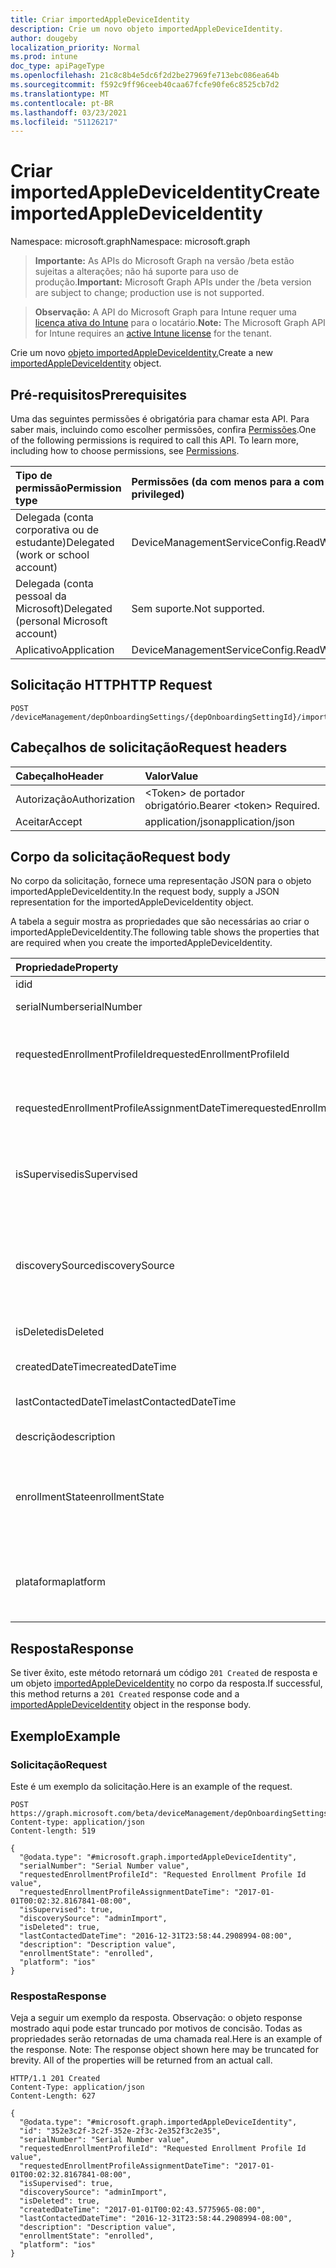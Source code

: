 ```yaml
---
title: Criar importedAppleDeviceIdentity
description: Crie um novo objeto importedAppleDeviceIdentity.
author: dougeby
localization_priority: Normal
ms.prod: intune
doc_type: apiPageType
ms.openlocfilehash: 21c8c8b4e5dc6f2d2be27969fe713ebc086ea64b
ms.sourcegitcommit: f592c9ff96ceeb40caa67fcfe90fe6c8525cb7d2
ms.translationtype: MT
ms.contentlocale: pt-BR
ms.lasthandoff: 03/23/2021
ms.locfileid: "51126217"
---
```

# <a name="create-importedappledeviceidentity"></a><span data-ttu-id="1c09e-103">Criar importedAppleDeviceIdentity</span><span class="sxs-lookup"><span data-stu-id="1c09e-103">Create importedAppleDeviceIdentity</span></span>

<span data-ttu-id="1c09e-104">Namespace: microsoft.graph</span><span class="sxs-lookup"><span data-stu-id="1c09e-104">Namespace: microsoft.graph</span></span>

> <span data-ttu-id="1c09e-105">**Importante:** As APIs do Microsoft Graph na versão /beta estão sujeitas a alterações; não há suporte para uso de produção.</span><span class="sxs-lookup"><span data-stu-id="1c09e-105">**Important:** Microsoft Graph APIs under the /beta version are subject to change; production use is not supported.</span></span>

> <span data-ttu-id="1c09e-106">**Observação:** A API do Microsoft Graph para Intune requer uma [licença ativa do Intune](https://go.microsoft.com/fwlink/?linkid=839381) para o locatário.</span><span class="sxs-lookup"><span data-stu-id="1c09e-106">**Note:** The Microsoft Graph API for Intune requires an [active Intune license](https://go.microsoft.com/fwlink/?linkid=839381) for the tenant.</span></span>

<span data-ttu-id="1c09e-107">Crie um novo [objeto importedAppleDeviceIdentity.](../resources/intune-enrollment-importedappledeviceidentity.md)</span><span class="sxs-lookup"><span data-stu-id="1c09e-107">Create a new [importedAppleDeviceIdentity](../resources/intune-enrollment-importedappledeviceidentity.md) object.</span></span>

## <a name="prerequisites"></a><span data-ttu-id="1c09e-108">Pré-requisitos</span><span class="sxs-lookup"><span data-stu-id="1c09e-108">Prerequisites</span></span>
<span data-ttu-id="1c09e-p101">Uma das seguintes permissões é obrigatória para chamar esta API. Para saber mais, incluindo como escolher permissões, confira [Permissões](/graph/permissions-reference).</span><span class="sxs-lookup"><span data-stu-id="1c09e-p101">One of the following permissions is required to call this API. To learn more, including how to choose permissions, see [Permissions](/graph/permissions-reference).</span></span>

|<span data-ttu-id="1c09e-111">Tipo de permissão</span><span class="sxs-lookup"><span data-stu-id="1c09e-111">Permission type</span></span>|<span data-ttu-id="1c09e-112">Permissões (da com menos para a com mais privilégios)</span><span class="sxs-lookup"><span data-stu-id="1c09e-112">Permissions (from least to most privileged)</span></span>|
|:---|:---|
|<span data-ttu-id="1c09e-113">Delegada (conta corporativa ou de estudante)</span><span class="sxs-lookup"><span data-stu-id="1c09e-113">Delegated (work or school account)</span></span>|<span data-ttu-id="1c09e-114">DeviceManagementServiceConfig.ReadWrite.All</span><span class="sxs-lookup"><span data-stu-id="1c09e-114">DeviceManagementServiceConfig.ReadWrite.All</span></span>|
|<span data-ttu-id="1c09e-115">Delegada (conta pessoal da Microsoft)</span><span class="sxs-lookup"><span data-stu-id="1c09e-115">Delegated (personal Microsoft account)</span></span>|<span data-ttu-id="1c09e-116">Sem suporte.</span><span class="sxs-lookup"><span data-stu-id="1c09e-116">Not supported.</span></span>|
|<span data-ttu-id="1c09e-117">Aplicativo</span><span class="sxs-lookup"><span data-stu-id="1c09e-117">Application</span></span>|<span data-ttu-id="1c09e-118">DeviceManagementServiceConfig.ReadWrite.All</span><span class="sxs-lookup"><span data-stu-id="1c09e-118">DeviceManagementServiceConfig.ReadWrite.All</span></span>|

## <a name="http-request"></a><span data-ttu-id="1c09e-119">Solicitação HTTP</span><span class="sxs-lookup"><span data-stu-id="1c09e-119">HTTP Request</span></span>
<!-- {
  "blockType": "ignored"
}
-->
``` http
POST /deviceManagement/depOnboardingSettings/{depOnboardingSettingId}/importedAppleDeviceIdentities
```

## <a name="request-headers"></a><span data-ttu-id="1c09e-120">Cabeçalhos de solicitação</span><span class="sxs-lookup"><span data-stu-id="1c09e-120">Request headers</span></span>
|<span data-ttu-id="1c09e-121">Cabeçalho</span><span class="sxs-lookup"><span data-stu-id="1c09e-121">Header</span></span>|<span data-ttu-id="1c09e-122">Valor</span><span class="sxs-lookup"><span data-stu-id="1c09e-122">Value</span></span>|
|:---|:---|
|<span data-ttu-id="1c09e-123">Autorização</span><span class="sxs-lookup"><span data-stu-id="1c09e-123">Authorization</span></span>|<span data-ttu-id="1c09e-124">&lt;Token&gt; de portador obrigatório.</span><span class="sxs-lookup"><span data-stu-id="1c09e-124">Bearer &lt;token&gt; Required.</span></span>|
|<span data-ttu-id="1c09e-125">Aceitar</span><span class="sxs-lookup"><span data-stu-id="1c09e-125">Accept</span></span>|<span data-ttu-id="1c09e-126">application/json</span><span class="sxs-lookup"><span data-stu-id="1c09e-126">application/json</span></span>|

## <a name="request-body"></a><span data-ttu-id="1c09e-127">Corpo da solicitação</span><span class="sxs-lookup"><span data-stu-id="1c09e-127">Request body</span></span>
<span data-ttu-id="1c09e-128">No corpo da solicitação, fornece uma representação JSON para o objeto importedAppleDeviceIdentity.</span><span class="sxs-lookup"><span data-stu-id="1c09e-128">In the request body, supply a JSON representation for the importedAppleDeviceIdentity object.</span></span>

<span data-ttu-id="1c09e-129">A tabela a seguir mostra as propriedades que são necessárias ao criar o importedAppleDeviceIdentity.</span><span class="sxs-lookup"><span data-stu-id="1c09e-129">The following table shows the properties that are required when you create the importedAppleDeviceIdentity.</span></span>

|<span data-ttu-id="1c09e-130">Propriedade</span><span class="sxs-lookup"><span data-stu-id="1c09e-130">Property</span></span>|<span data-ttu-id="1c09e-131">Tipo</span><span class="sxs-lookup"><span data-stu-id="1c09e-131">Type</span></span>|<span data-ttu-id="1c09e-132">Descrição</span><span class="sxs-lookup"><span data-stu-id="1c09e-132">Description</span></span>|
|:---|:---|:---|
|<span data-ttu-id="1c09e-133">id</span><span class="sxs-lookup"><span data-stu-id="1c09e-133">id</span></span>|<span data-ttu-id="1c09e-134">Cadeia de caracteres</span><span class="sxs-lookup"><span data-stu-id="1c09e-134">String</span></span>|<span data-ttu-id="1c09e-135">Chave da entidade.</span><span class="sxs-lookup"><span data-stu-id="1c09e-135">Key of the entity.</span></span>|
|<span data-ttu-id="1c09e-136">serialNumber</span><span class="sxs-lookup"><span data-stu-id="1c09e-136">serialNumber</span></span>|<span data-ttu-id="1c09e-137">String</span><span class="sxs-lookup"><span data-stu-id="1c09e-137">String</span></span>|<span data-ttu-id="1c09e-138">Número de série do dispositivo</span><span class="sxs-lookup"><span data-stu-id="1c09e-138">Device serial number</span></span>|
|<span data-ttu-id="1c09e-139">requestedEnrollmentProfileId</span><span class="sxs-lookup"><span data-stu-id="1c09e-139">requestedEnrollmentProfileId</span></span>|<span data-ttu-id="1c09e-140">Cadeia de caracteres</span><span class="sxs-lookup"><span data-stu-id="1c09e-140">String</span></span>|<span data-ttu-id="1c09e-141">O administrador de ID do perfil de registro pretende aplicar-se ao dispositivo durante o próximo registro</span><span class="sxs-lookup"><span data-stu-id="1c09e-141">Enrollment profile Id admin intends to apply to the device during next enrollment</span></span>|
|<span data-ttu-id="1c09e-142">requestedEnrollmentProfileAssignmentDateTime</span><span class="sxs-lookup"><span data-stu-id="1c09e-142">requestedEnrollmentProfileAssignmentDateTime</span></span>|<span data-ttu-id="1c09e-143">DateTimeOffset</span><span class="sxs-lookup"><span data-stu-id="1c09e-143">DateTimeOffset</span></span>|<span data-ttu-id="1c09e-144">O perfil de registro de hora foi atribuído ao dispositivo</span><span class="sxs-lookup"><span data-stu-id="1c09e-144">The time enrollment profile was assigned to the device</span></span>|
|<span data-ttu-id="1c09e-145">isSupervised</span><span class="sxs-lookup"><span data-stu-id="1c09e-145">isSupervised</span></span>|<span data-ttu-id="1c09e-146">Boolean</span><span class="sxs-lookup"><span data-stu-id="1c09e-146">Boolean</span></span>|<span data-ttu-id="1c09e-147">Indica se o dispositivo Apple é supervisionado.</span><span class="sxs-lookup"><span data-stu-id="1c09e-147">Indicates if the Apple device is supervised.</span></span> <span data-ttu-id="1c09e-148">Mais informações estão em: https://support.apple.com/HT202837</span><span class="sxs-lookup"><span data-stu-id="1c09e-148">More information is at: https://support.apple.com/HT202837</span></span>|
|<span data-ttu-id="1c09e-149">discoverySource</span><span class="sxs-lookup"><span data-stu-id="1c09e-149">discoverySource</span></span>|[<span data-ttu-id="1c09e-150">discoverySource</span><span class="sxs-lookup"><span data-stu-id="1c09e-150">discoverySource</span></span>](../resources/intune-enrollment-discoverysource.md)|<span data-ttu-id="1c09e-151">Fonte de descoberta de dispositivo Apple.</span><span class="sxs-lookup"><span data-stu-id="1c09e-151">Apple device discovery source.</span></span> <span data-ttu-id="1c09e-152">Os valores possíveis são: `unknown`, `adminImport`, `deviceEnrollmentProgram`.</span><span class="sxs-lookup"><span data-stu-id="1c09e-152">Possible values are: `unknown`, `adminImport`, `deviceEnrollmentProgram`.</span></span>|
|<span data-ttu-id="1c09e-153">isDeleted</span><span class="sxs-lookup"><span data-stu-id="1c09e-153">isDeleted</span></span>|<span data-ttu-id="1c09e-154">Booleano</span><span class="sxs-lookup"><span data-stu-id="1c09e-154">Boolean</span></span>|<span data-ttu-id="1c09e-155">Indica se o dispositivo é excluído do Apple Business Manager</span><span class="sxs-lookup"><span data-stu-id="1c09e-155">Indicates if the device is deleted from Apple Business Manager</span></span>|
|<span data-ttu-id="1c09e-156">createdDateTime</span><span class="sxs-lookup"><span data-stu-id="1c09e-156">createdDateTime</span></span>|<span data-ttu-id="1c09e-157">DateTimeOffset</span><span class="sxs-lookup"><span data-stu-id="1c09e-157">DateTimeOffset</span></span>|<span data-ttu-id="1c09e-158">Data de criação hora do dispositivo</span><span class="sxs-lookup"><span data-stu-id="1c09e-158">Created Date Time of the device</span></span>|
|<span data-ttu-id="1c09e-159">lastContactedDateTime</span><span class="sxs-lookup"><span data-stu-id="1c09e-159">lastContactedDateTime</span></span>|<span data-ttu-id="1c09e-160">DateTimeOffset</span><span class="sxs-lookup"><span data-stu-id="1c09e-160">DateTimeOffset</span></span>|<span data-ttu-id="1c09e-161">Hora da Última Data Contata do dispositivo</span><span class="sxs-lookup"><span data-stu-id="1c09e-161">Last Contacted Date Time of the device</span></span>|
|<span data-ttu-id="1c09e-162">descrição</span><span class="sxs-lookup"><span data-stu-id="1c09e-162">description</span></span>|<span data-ttu-id="1c09e-163">Cadeia de caracteres</span><span class="sxs-lookup"><span data-stu-id="1c09e-163">String</span></span>|<span data-ttu-id="1c09e-164">A descrição do dispositivo</span><span class="sxs-lookup"><span data-stu-id="1c09e-164">The description of the device</span></span>|
|<span data-ttu-id="1c09e-165">enrollmentState</span><span class="sxs-lookup"><span data-stu-id="1c09e-165">enrollmentState</span></span>|[<span data-ttu-id="1c09e-166">enrollmentState</span><span class="sxs-lookup"><span data-stu-id="1c09e-166">enrollmentState</span></span>](../resources/intune-shared-enrollmentstate.md)|<span data-ttu-id="1c09e-167">O estado do dispositivo no Intune.</span><span class="sxs-lookup"><span data-stu-id="1c09e-167">The state of the device in Intune.</span></span> <span data-ttu-id="1c09e-168">Os possíveis valores são: `unknown`, `enrolled`, `pendingReset`, `failed`, `notContacted`, `blocked`.</span><span class="sxs-lookup"><span data-stu-id="1c09e-168">Possible values are: `unknown`, `enrolled`, `pendingReset`, `failed`, `notContacted`, `blocked`.</span></span>|
|<span data-ttu-id="1c09e-169">plataforma</span><span class="sxs-lookup"><span data-stu-id="1c09e-169">platform</span></span>|[<span data-ttu-id="1c09e-170">platform</span><span class="sxs-lookup"><span data-stu-id="1c09e-170">platform</span></span>](../resources/intune-enrollment-platform.md)|<span data-ttu-id="1c09e-171">A plataforma do Dispositivo.</span><span class="sxs-lookup"><span data-stu-id="1c09e-171">The platform of the Device.</span></span> <span data-ttu-id="1c09e-172">Os possíveis valores são: `unknown`, `ios`, `android`, `windows`, `windowsMobile`, `macOS`.</span><span class="sxs-lookup"><span data-stu-id="1c09e-172">Possible values are: `unknown`, `ios`, `android`, `windows`, `windowsMobile`, `macOS`.</span></span>|



## <a name="response"></a><span data-ttu-id="1c09e-173">Resposta</span><span class="sxs-lookup"><span data-stu-id="1c09e-173">Response</span></span>
<span data-ttu-id="1c09e-174">Se tiver êxito, este método retornará um código `201 Created` de resposta e um objeto [importedAppleDeviceIdentity](../resources/intune-enrollment-importedappledeviceidentity.md) no corpo da resposta.</span><span class="sxs-lookup"><span data-stu-id="1c09e-174">If successful, this method returns a `201 Created` response code and a [importedAppleDeviceIdentity](../resources/intune-enrollment-importedappledeviceidentity.md) object in the response body.</span></span>

## <a name="example"></a><span data-ttu-id="1c09e-175">Exemplo</span><span class="sxs-lookup"><span data-stu-id="1c09e-175">Example</span></span>

### <a name="request"></a><span data-ttu-id="1c09e-176">Solicitação</span><span class="sxs-lookup"><span data-stu-id="1c09e-176">Request</span></span>
<span data-ttu-id="1c09e-177">Este é um exemplo da solicitação.</span><span class="sxs-lookup"><span data-stu-id="1c09e-177">Here is an example of the request.</span></span>
``` http
POST https://graph.microsoft.com/beta/deviceManagement/depOnboardingSettings/{depOnboardingSettingId}/importedAppleDeviceIdentities
Content-type: application/json
Content-length: 519

{
  "@odata.type": "#microsoft.graph.importedAppleDeviceIdentity",
  "serialNumber": "Serial Number value",
  "requestedEnrollmentProfileId": "Requested Enrollment Profile Id value",
  "requestedEnrollmentProfileAssignmentDateTime": "2017-01-01T00:02:32.8167841-08:00",
  "isSupervised": true,
  "discoverySource": "adminImport",
  "isDeleted": true,
  "lastContactedDateTime": "2016-12-31T23:58:44.2908994-08:00",
  "description": "Description value",
  "enrollmentState": "enrolled",
  "platform": "ios"
}
```

### <a name="response"></a><span data-ttu-id="1c09e-178">Resposta</span><span class="sxs-lookup"><span data-stu-id="1c09e-178">Response</span></span>
<span data-ttu-id="1c09e-p106">Veja a seguir um exemplo da resposta. Observação: o objeto response mostrado aqui pode estar truncado por motivos de concisão. Todas as propriedades serão retornadas de uma chamada real.</span><span class="sxs-lookup"><span data-stu-id="1c09e-p106">Here is an example of the response. Note: The response object shown here may be truncated for brevity. All of the properties will be returned from an actual call.</span></span>
``` http
HTTP/1.1 201 Created
Content-Type: application/json
Content-Length: 627

{
  "@odata.type": "#microsoft.graph.importedAppleDeviceIdentity",
  "id": "352e3c2f-3c2f-352e-2f3c-2e352f3c2e35",
  "serialNumber": "Serial Number value",
  "requestedEnrollmentProfileId": "Requested Enrollment Profile Id value",
  "requestedEnrollmentProfileAssignmentDateTime": "2017-01-01T00:02:32.8167841-08:00",
  "isSupervised": true,
  "discoverySource": "adminImport",
  "isDeleted": true,
  "createdDateTime": "2017-01-01T00:02:43.5775965-08:00",
  "lastContactedDateTime": "2016-12-31T23:58:44.2908994-08:00",
  "description": "Description value",
  "enrollmentState": "enrolled",
  "platform": "ios"
}
```




